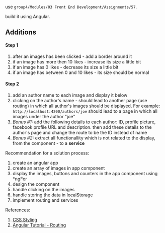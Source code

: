 <p>use <code>group4/Modules/03 Front End Development/Assignments/57</code>.</p>
<p>
build it using Angular.
</p>
<p>
<h2>Additions</h2>
<h4>Step 1</h4>
<ol>
    <li>after an images has been clicked - add a border around it</li>
    <li>if an image has more then 10 likes - increase its size a little bit</li>
    <li>if an image has 0 likes - decrease its size a little bit</li>
    <li>if an image has between 0 and 10 likes - its size should be normal</li>
</ol>
<h4>Step 2</h4>
<ol>
    <li>add an author name to each image and display it below</li>
    <li>clicking on the author's name - should lead to another page (use routing) in which all author's images should be displayed. For example: <code>http://localhost:4200/authors/joe</code> should lead to a page in which all images under the author "joe"</li>
    <li><i>Bonus #1: </i>add the following details to each author: ID, profile picture, facebook profile URL and description. then add these details to the author's page and change the route to be the ID instead of name</li>
    <li><i>Bonus #2: </i>extract all functionallity which is not related to the display, from the component - to a <b>service</b></li>
</ol>
</p>
<p>
Recommendation for a solution process:
<ol>
    <li>
    create an angular app
    </li>
    <li>
    create an array of images in app component
    </li>
    <li>
    display the images, buttons and counters in the app component using *ngFor
    </li>
    <li>
    design the component
    </li>
    <li>
    handle clicking on the images
    </li>
    <li>
    handle storing the data in localStorage
    </li>
    <li>
    implement routing and services
    </li>
</ol>
</p>
<p>
    References:<ol>
    <li>
     <a href="https://itnext.io/css-styling-in-angular-2-7530aa2718e7" target="_blank">
        CSS Styling
    </a>
    </li>
    <li>
    <a href="https://angular.io/tutorial/toh-pt5" target="_blank">Angular Tutorial - Routing</a>
    </li>
    </ol>
</p>
